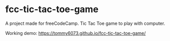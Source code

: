 # fcc-tic-tac-toe-game
A project made for freeCodeCamp. Tic Tac Toe game to play with computer.

Working demo:
https://tommy6073.github.io/fcc-tic-tac-toe-game/
